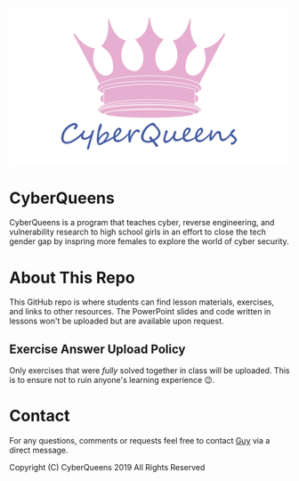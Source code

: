 
![Hacker girls logo](logo/cyberqueens_logo.png?raw=true "CyberQueens Logo")

# CyberQueens

CyberQueens is a program that teaches cyber, reverse engineering, and vulnerability research to high school girls in an effort to close the tech gender gap by inspring more females to explore the world of cyber security.

# About This Repo

This GitHub repo is where students can find lesson materials, exercises, and links to other resources. The PowerPoint slides and code written in lessons won't be uploaded but are available upon request.

## Exercise Answer Upload Policy

Only exercises that were *fully* solved together in class will be uploaded. This is to ensure not to ruin anyone's learning experience 😉.

# Contact

For any questions, comments or requests feel free to contact [Guy](https://twitter.com/@va_start) via a direct message.

Copyright (C) CyberQueens 2019 All Rights Reserved

<meta name="google-site-verification" content="CY2rHbX0lLArgRXt5RHAel_xD6nSnhMuukTpYdtUaiE" />
